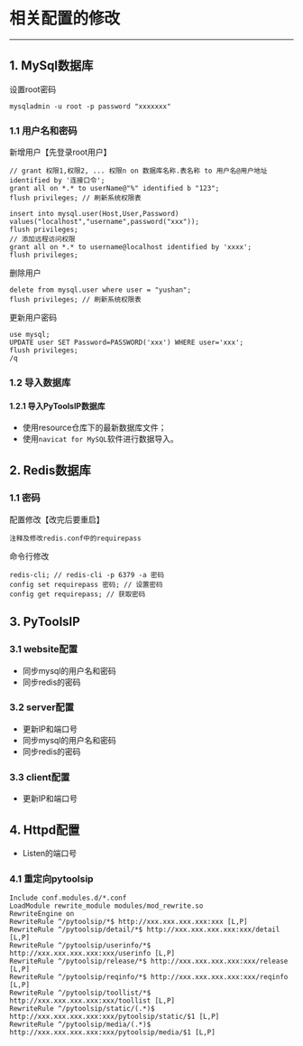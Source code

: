# 相关配置的修改

----
## 1. MySql数据库
设置root密码  
```
mysqladmin -u root -p password "xxxxxxx"
```

### 1.1 用户名和密码
新增用户【先登录root用户】
```
// grant 权限1,权限2, ... 权限n on 数据库名称.表名称 to 用户名@用户地址 identified by '连接口令';
grant all on *.* to userName@"%" identified b "123";
flush privileges; // 刷新系统权限表
```
```
insert into mysql.user(Host,User,Password) values("localhost","username",password("xxx"));
flush privileges;
// 添加远程访问权限
grant all on *.* to username@localhost identified by 'xxxx';
flush privileges;
```
删除用户
```
delete from mysql.user where user = "yushan";
flush privileges; // 刷新系统权限表
```
更新用户密码
```
use mysql;
UPDATE user SET Password=PASSWORD('xxx') WHERE user='xxx';
flush privileges;
/q
```

### 1.2 导入数据库
#### 1.2.1 导入PyToolsIP数据库
  * 使用resource仓库下的最新数据库文件；
  * 使用`navicat for MySQL`软件进行数据导入。

## 2. Redis数据库
### 1.1 密码
配置修改【改完后要重启】
```
注释及修改redis.conf中的requirepass
```
命令行修改
```
redis-cli; // redis-cli -p 6379 -a 密码
config set requirepass 密码; // 设置密码
config get requirepass; // 获取密码
```

## 3. PyToolsIP
### 3.1 website配置
  * 同步mysql的用户名和密码
  * 同步redis的密码

### 3.2 server配置
  * 更新IP和端口号
  * 同步mysql的用户名和密码
  * 同步redis的密码

### 3.3 client配置
  * 更新IP和端口号

## 4. Httpd配置
  * Listen的端口号

### 4.1 重定向pytoolsip
```
Include conf.modules.d/*.conf
LoadModule rewrite_module modules/mod_rewrite.so
RewriteEngine on
RewriteRule ^/pytoolsip/*$ http://xxx.xxx.xxx.xxx:xxx [L,P]
RewriteRule ^/pytoolsip/detail/*$ http://xxx.xxx.xxx.xxx:xxx/detail [L,P]
RewriteRule ^/pytoolsip/userinfo/*$ http://xxx.xxx.xxx.xxx:xxx/userinfo [L,P]
RewriteRule ^/pytoolsip/release/*$ http://xxx.xxx.xxx.xxx:xxx/release [L,P]
RewriteRule ^/pytoolsip/reqinfo/*$ http://xxx.xxx.xxx.xxx:xxx/reqinfo [L,P]
RewriteRule ^/pytoolsip/toollist/*$ http://xxx.xxx.xxx.xxx:xxx/toollist [L,P]
RewriteRule ^/pytoolsip/static/(.*)$ http://xxx.xxx.xxx.xxx:xxx/pytoolsip/static/$1 [L,P]
RewriteRule ^/pytoolsip/media/(.*)$ http://xxx.xxx.xxx.xxx:xxx/pytoolsip/media/$1 [L,P]
```
